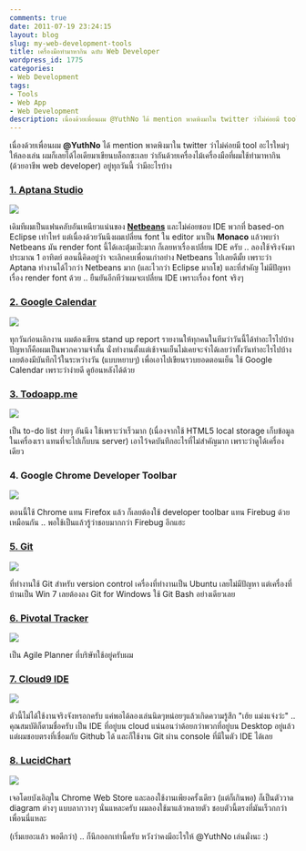 ```yaml
---
comments: true
date: 2011-07-19 23:24:15
layout: blog
slug: my-web-development-tools
title: เครื่องมือทำมาหากิน ฉบับ Web Developer
wordpress_id: 1775
categories:
- Web Development
tags:
- Tools
- Web App
- Web Development
description: เนื่องด้วยเพื่อนผม @YuthNo ได้ mention พาดพิงมาใน twitter ว่าไม่ค่อยมี tool อะไรใหม่ๆให้ลองเล่น ผมก็เลยได้ไอเดียมาเขียนบล็อกซะเลย ว่ากันด้วยเครื่องไม้เครื่องมือที่ผมใช้ทำมาหากิน (ด้วยอาชีพ web developer) อยู่ทุกวันนี้ ว่ามีอะไรบ้าง
---
```


เนื่องด้วยเพื่อนผม **@YuthNo** ได้ mention พาดพิงมาใน twitter ว่าไม่ค่อยมี tool อะไรใหม่ๆให้ลองเล่น ผมก็เลยได้ไอเดียมาเขียนบล็อกซะเลย ว่ากันด้วยเครื่องไม้เครื่องมือที่ผมใช้ทำมาหากิน (ด้วยอาชีพ web developer) อยู่ทุกวันนี้ ว่ามีอะไรบ้าง


### [1. Aptana Studio](http://www.aptana.com/)


[![](http://files.armno.in.th/uploads/2011/07/aptana.jpg)](http://files.armno.in.th/uploads/2011/07/aptana.jpg)

เดิมทีผมเป็นแฟนคลับอันเหนียวแน่นของ **[Netbeans](http://armno.in.th/2010/07/10/%e0%b9%81%e0%b8%99%e0%b8%b0%e0%b8%99%e0%b8%b3-netbeans-ide-%e0%b8%aa%e0%b8%b3%e0%b8%ab%e0%b8%a3%e0%b8%b1%e0%b8%9a%e0%b9%80%e0%b8%82%e0%b8%b5%e0%b8%a2%e0%b8%99%e0%b9%82%e0%b8%84%e0%b9%89%e0%b8%94-php/)** และไม่ค่อยชอบ IDE พวกที่ based-on Eclipse เท่าไหร่ แต่เนื่องด้วยวันนึงผมเปลี่ยน font ใน editor มาเป็น **Monaco** แล้วพบว่า Netbeans มัน render font นี้ได้เละตุ้มเป๊ะมาก ก็เลยหาเรื่องเปลี่ยน IDE ครับ .. ลองใช้จริงจังมาประมาณ 1 อาทิตย์ ตอนนี้คิดอยู่ว่า จะเลิกคบเพื่อนเก่าอย่าง Netbeans ไปเลยดีมั้ย เพราะว่า Aptana ทำงานได้ไวกว่า Netbeans มาก (และไวกว่า Eclipse มากโข) และที่สำคัญ ไม่มีปัญหาเรื่อง render font ด้วย .. ยืนยันอีกทีว่าผมจะเปลี่ยน IDE เพราะเรื่อง font จริงๆ


### [2. Google Calendar](http://calendar.google.com)


[![](http://files.armno.in.th/uploads/2011/07/gg_calendar.jpg)](http://files.armno.in.th/uploads/2011/07/gg_calendar.jpg)

ทุกวันก่อนเลิกงาน ผมต้องเขียน stand up report รายงานให้ทุกคนในทีมว่าวันนี้ได้ทำอะไรไปบ้าง ปัญหาก็คือผมเป็นพวกความจำสั้น นั่งทำงานตั้งแต่เช้าจนเย็นไม่เคยจะจำได้เลยว่าทั้งวันทำอะไรไปบ้าง เลยต้องมีบันทึกไว้ในระหว่างวัน (แบบหยาบๆ) เพื่อเอาไปเขียนรวบยอดตอนเย็น ใช้ Google Calendar เพราะว่าง่ายดี ดูย้อนหลังได้ด้วย


### [3. Todoapp.me](http://todoapp.me)


[![](http://files.armno.in.th/uploads/2011/07/todoapp.jpg)](http://files.armno.in.th/uploads/2011/07/todoapp.jpg)

เป็น to-do list ง่ายๆ อันนึง ใช้เพราะว่าเร็วมาก (เนื่องจากใช้ HTML5 local storage เก็บข้อมูลในเครื่องเรา แทนที่จะไปเก็บบน server) เอาไว้จดบันทึกอะไรที่ไม่สำคัญมาก เพราะว่าดูได้เครื่องเดียว


### 4. Google Chrome Developer Toolbar


[![](http://files.armno.in.th/uploads/2011/07/webdeveloper.jpg)](http://files.armno.in.th/uploads/2011/07/webdeveloper.jpg)

ตอนนี้ใช้ Chrome แทน Firefox แล้ว ก็เลยต้องใช้ developer toolbar แทน Firebug ด้วยเหมือนกัน .. พอใช้เป็นแล้วรู้ว่าชอบมากกว่า Firebug อีกแฮะ


### [5. Git](http://git-scm.com/)


[![](http://files.armno.in.th/uploads/2011/07/git.jpg)](http://files.armno.in.th/uploads/2011/07/git.jpg)

ที่ทำงานใช้ Git สำหรับ version control เครื่องที่ทำงานเป็น Ubuntu เลยไม่มีปัญหา แต่เครื่องที่บ้านเป็น Win 7 เลยต้องลง Git for Windows ใช้ Git Bash อย่างเดียวเลย


### [6. Pivotal Tracker](http://www.pivotaltracker.com/)


[![](http://files.armno.in.th/uploads/2011/07/pivotal_tracker.jpg)](http://files.armno.in.th/uploads/2011/07/pivotal_tracker.jpg)

เป็น Agile Planner ที่บริษัทใช้อยู่ครับผม


### [7. Cloud9 IDE](http://cloud9ide.com/)


[![](http://files.armno.in.th/uploads/2011/07/cloud9_ide.jpg)](http://files.armno.in.th/uploads/2011/07/cloud9_ide.jpg)

ตัวนี้ไม่ได้ใช้งานจริงจังหรอกครับ แค่พอได้ลองเล่นนิดๆหน่อยๆแล้วเกิดความรู้สึก "เฮ้ย แม่งแจ๋งว่ะ" .. คุณสมบัติก็ตามชื่อครับ เป็น IDE ที่อยู่บน cloud แน่นอนว่าด้อยกว่าพวกที่อยู่บน Desktop อยู่แล้ว แต่ผมชอบตรงที่เชื่อมกับ Github ได้ และก็ใช้งาน Git ผ่าน console ที่มีในตัว IDE ได้เลย


### [8. LucidChart](http://www.lucidchart.com)


[![](http://files.armno.in.th/uploads/2011/07/lucid_chart.jpg)](http://files.armno.in.th/uploads/2011/07/lucid_chart.jpg)

เจอโดยบังเอิญใน Chrome Web Store และลองใช้งานเพียงครั้งเดียว (แต่ก็เกินพอ) ก็เป็นตัววาด diagram ต่างๆ แบบลากวางๆ นั่นแหละครับ ผมลองใช้มาแล้วหลายตัว ชอบตัวนี้ตรงที่มันเร็วกกว่าเพื่อนนี่แหละ

(เริ่มเยอะแล้ว พอดีกว่า) .. ก็นึกออกเท่านี้ครับ หวังว่าคงมีอะไรให้ @YuthNo เล่นมั่งนะ :)
